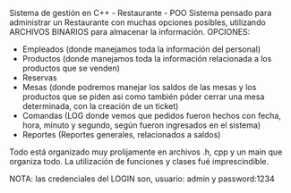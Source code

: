Sistema de gestión en C++ - Restaurante - POO
Sistema pensado para administrar un Restaurante con muchas opciones posibles, utilizando ARCHIVOS BINARIOS para almacenar la información.
OPCIONES: 


- Empleados (donde manejamos toda la información del personal)
- Productos (donde manejamos toda la información relacionada a los productos que se venden)
- Reservas
- Mesas (donde podremos manejar los saldos de las mesas y los productos que se piden asi como también póder cerrar una mesa determinada, con la creación de un ticket)
- Comandas (LOG donde vemos que pedidos fueron hechos con fecha, hora, minuto y segundo, según fueron ingresados en el sistema)
- Reportes (Reportes generales, relacionados a saldos)
  
Todo está organizado muy prolijamente en archivos .h, cpp y un main que organiza todo.
La utilización de funciones y clases fué imprescindible.

NOTA: las credenciales del LOGIN son, usuario: admin y password:1234 
